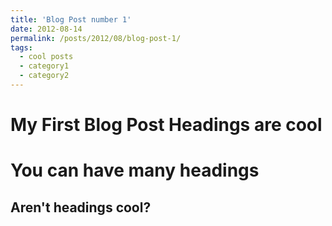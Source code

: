 ```yaml
---
title: 'Blog Post number 1'
date: 2012-08-14
permalink: /posts/2012/08/blog-post-1/
tags:
  - cool posts
  - category1
  - category2
---
```


My First Blog Post
Headings are cool
======

You can have many headings
======

Aren't headings cool?
------
